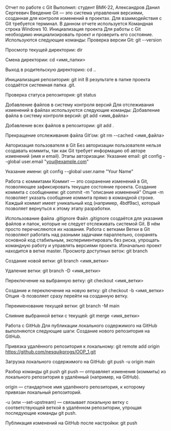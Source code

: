Отчет по работе с Git
Выполнил: студент ВМК-22, Александров Данил Сергеевич
Введение
Git — это система управления версиями, созданная для контроля изменений в проектах. Для взаимодействия с Git требуется терминал. В данном отчете используется Командная строка Windows 10.
Инициализация проекта
Для работы с Git необходимо инициализировать проект и проверить его состояние. Используются следующие команды:
Проверка версии Git: git --version

Просмотр текущей директории: dir

Смена директории: cd <имя_папки>

Выход в родительскую директорию: cd ..

Инициализация репозитория: git init
В результате в папке проекта создаётся системная папка .git.

Проверка статуса репозитория: git status

Добавление файлов в систему контроля версий
Для отслеживания изменений в файлах используются следующие команды:
Добавление файла в систему контроля версий: git add <имя_файла>

Добавление всех файлов в репозитории: git add .

Прекращение отслеживания файла Git’ом: git rm --cached <имя_файла>

Авторизация пользователя в Git
Без авторизации пользователя нельзя создавать коммиты, так как Git требует информацию об авторе изменений (имя и email). Этапы авторизации:
Указание email: git config --global user.email "you@example.com"

Указание имени: git config --global user.name "Your Name"

Работа с коммитами
Коммит — это сохранение изменений в Git, позволяющее зафиксировать текущее состояние проекта.
Создание коммита с сообщением: git commit -m "описание изменений"
Опция -m позволяет указать сообщение коммита прямо в командной строке. Каждый коммит имеет уникальный код (например, 4bdf9ac), который позволяет вернуться к этому этапу разработки.

Использование файла .gitignore
Файл .gitignore создаётся для указания файлов и папок, которые не следует отслеживать системой Git. В нём просто перечисляются их названия.
Работа с ветками
Ветки в Git позволяют работать над разными задачами параллельно, сохранять основной код стабильным, экспериментировать без риска, упрощать командную работу и управлять версиями проекта. Изначально проект находится в ветке master.
Просмотр доступных веток: git branch

Создание новой ветки: git branch <имя_ветки>

Удаление ветки: git branch -D <имя_ветки>

Переключение на выбранную ветку: git checkout <имя_ветки>

Создание и переключение на новую ветку: git checkout -b <имя_ветки>
Опция -b позволяет сразу перейти на созданную ветку.

Переименование текущей ветки: git branch -M main

Слияние выбранной ветки с текущей: git merge <имя_ветки>

Работа с GitHub
Для публикации локального содержимого на GitHub выполняются следующие шаги:
Создание нового репозитория на GitHub.

Привязка удалённого репозитория к локальному: git remote add origin https://github.com/nesquikprogs/OOP_1.git

Загрузка локального содержимого на GitHub: git push -u origin main

Разбор команды git push
git push — отправляет изменения (коммиты) из локального репозитория в удалённый (например, на GitHub).

origin — стандартное имя удалённого репозитория, к которому привязан локальный репозиторий.

-u (или --set-upstream) — связывает локальную ветку с соответствующей веткой в удалённом репозитории, упрощая последующие команды git push.

Публикация изменений на GitHub после настройки: git push

